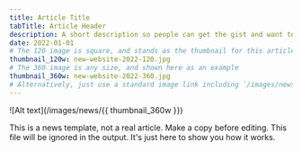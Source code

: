 ```yaml
---
title: Article Title
tabTitle: Article Header
description: A short description so people can get the gist and want to read more.
date: 2022-01-01
# The 120 image is square, and stands as the thumbnail for this article
thumbnail_120w: new-website-2022-120.jpg
# The 360 image is any size, and shown here as an example
thumbnail_360w: new-website-2022-360.jpg
# Alternatively, just use a standard image link including `/images/news/`
---
```


![Alt text](/images/news/{{ thumbnail_360w }})

This is a news template, not a real article. Make a copy before editing. This file will be ignored in the output. It's just here to show you how it works.
